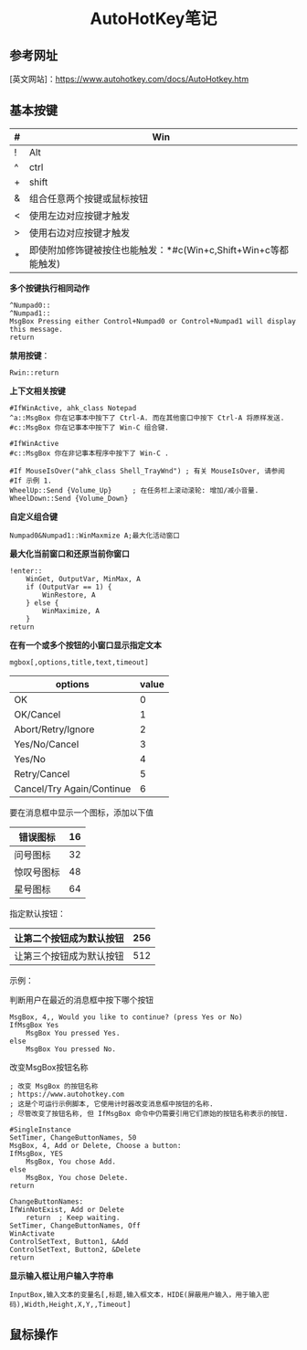 <h1 align="center">AutoHotKey笔记</h1>

## 参考网址

[中文网站]:https://wyagd001.github.io/zh-cn/docs/AutoHotkey.htm

[英文网站]：https://www.autohotkey.com/docs/AutoHotkey.htm

## 基本按键

| #    | Win                                                          |
| ---- | ------------------------------------------------------------ |
| !    | Alt                                                          |
| ^    | ctrl                                                         |
| +    | shift                                                        |
| &    | 组合任意两个按键或鼠标按钮                                   |
| <    | 使用左边对应按键才触发                                       |
| >    | 使用右边对应按键才触发                                       |
| *    | 即使附加修饰键被按住也能触发：*#c(Win+c,Shift+Win+c等都能触发) |

**多个按键执行相同动作**

```ahk
^Numpad0::
^Numpad1::
MsgBox Pressing either Control+Numpad0 or Control+Numpad1 will display this message.
return
```

**禁用按键**：

```ahk
Rwin::return
```

**上下文相关按键**

```ahk
#IfWinActive, ahk_class Notepad
^a::MsgBox 你在记事本中按下了 Ctrl-A. 而在其他窗口中按下 Ctrl-A 将原样发送.
#c::MsgBox 你在记事本中按下了 Win-C 组合键.

#IfWinActive
#c::MsgBox 你在非记事本程序中按下了 Win-C .

#If MouseIsOver("ahk_class Shell_TrayWnd") ; 有关 MouseIsOver, 请参阅 #If 示例 1.
WheelUp::Send {Volume_Up}     ; 在任务栏上滚动滚轮: 增加/减小音量.
WheelDown::Send {Volume_Down} 
```

**自定义组合键**

```ahk
Numpad0&Numpad1::WinMaxmize A;最大化活动窗口
```

**最大化当前窗口和还原当前你窗口**

```ahk
!enter::
    WinGet, OutputVar, MinMax, A
    if (OutputVar == 1) {
        WinRestore, A
    } else {
        WinMaximize, A
    }
return
```

**在有一个或多个按钮的小窗口显示指定文本**

```ahk
mgbox[,options,title,text,timeout]
```

| options                   | value |
| ------------------------- | ----- |
| OK                        | 0     |
| OK/Cancel                 | 1     |
| Abort/Retry/Ignore        | 2     |
| Yes/No/Cancel             | 3     |
| Yes/No                    | 4     |
| Retry/Cancel              | 5     |
| Cancel/Try Again/Continue | 6     |

要在消息框中显示一个图标，添加以下值

| 错误图标   | 16   |
| ---------- | ---- |
| 问号图标   | 32   |
| 惊叹号图标 | 48   |
| 星号图标   | 64   |

指定默认按钮：

| 让第二个按钮成为默认按钮 | 256  |
| ------------------------ | ---- |
| 让第三个按钮成为默认按钮 | 512  |

示例：

判断用户在最近的消息框中按下哪个按钮

```ahk
MsgBox, 4,, Would you like to continue? (press Yes or No)
IfMsgBox Yes
    MsgBox You pressed Yes.
else
    MsgBox You pressed No.
```

改变MsgBox按钮名称

```ahk
; 改变 MsgBox 的按钮名称
; https://www.autohotkey.com
; 这是个可运行示例脚本, 它使用计时器改变消息框中按钮的名称.
; 尽管改变了按钮名称, 但 IfMsgBox 命令中仍需要引用它们原始的按钮名称表示的按钮.

#SingleInstance
SetTimer, ChangeButtonNames, 50 
MsgBox, 4, Add or Delete, Choose a button:
IfMsgBox, YES 
	MsgBox, You chose Add. 
else 
	MsgBox, You chose Delete. 
return 

ChangeButtonNames: 
IfWinNotExist, Add or Delete
	return  ; Keep waiting.
SetTimer, ChangeButtonNames, Off 
WinActivate 
ControlSetText, Button1, &Add 
ControlSetText, Button2, &Delete 
return
```

**显示输入框让用户输入字符串**

```ahk
InputBox,输入文本的变量名[,标题,输入框文本，HIDE(屏蔽用户输入，用于输入密码),Width,Height,X,Y,,Timeout]
```

## 鼠标操作



